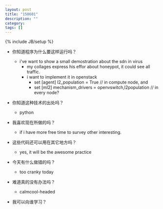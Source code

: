 ```yaml
---
layout: post
title: "150601"
description: ""
category: 
tags: []
---
```

{% include JB/setup %}

* 你知道程序为什么要这样运行吗？
  * i've want to show a small demostration about the sdn in virus
     * my collages express his effor about honeypot, it could see all traffic.
     * i want to implement it in openstack
       * set [agent]
       l2_population = True // in compute node, and
       * set [ml2] mechanism_drivers = openvswitch,l2population // in every node?

* 你知道这种技术的出处吗？
  * python

* 我喜欢现在所做的吗？
  * if i have more free time to survey other interesting.

* 这些代码还可以用在其它地方吗？
  * yes, it will be the awesome practice

* 今天有什么做错的吗？
  * too cranky today

* 难道真的没有办法吗？
  * calmcool-headed 

* 我可以向谁学习？
 
